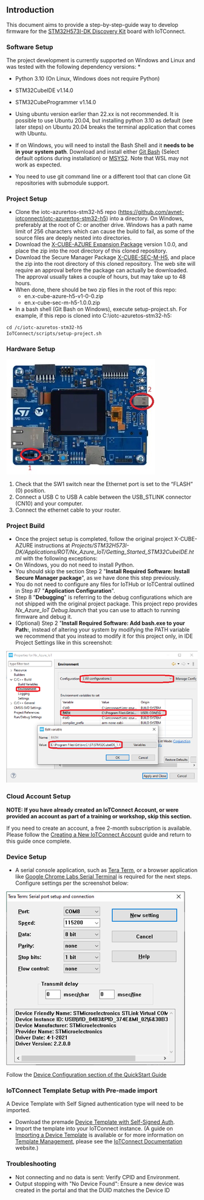 ## Introduction

This document aims to provide a step-by-step-guide way to develop firmware for the
[STM32H573I-DK Discovery Kit](https://www.st.com/en/evaluation-tools/stm32h573i-dk.html) 
board with IoTConnect.

### Software Setup

The project development is currently supported on Windows and Linux and was tested with the following dependency versions:
* 
* Python 3.10 (On Linux, Windows does not require Python)
* STM32CubeIDE v1.14.0
* STM32CubeProgrammer v1.14.0
* Using ubuntu version earlier than 22.xx is not recommended.
It is possible to use Ubuntu 20.04, but installing python 3.10 as default (see later steps)
on Ubuntu 20.04 breaks the terminal application that comes with Ubuntu.

* If on Windows, you will need to install the Bash Shell and it **needs to be in your system path**.
Download and install either [Git Bash](https://git-scm.com/downloads) (Select default options during installation) 
or [MSYS2](https://www.msys2.org/). Note that WSL may not work as expected.
* You need to use git command line or a different tool that can clone Git repositories with submodule support.

### Project Setup

* Clone the iotc-azurertos-stm32-h5 repo (https://github.com/avnet-iotconnect/iotc-azurertos-stm32-h5)
into a directory. On Windows, preferably at the root of C: or another drive.
Windows has a path name limit of 256 characters which can cause the build to fail,
as some of the source files are deeply nested into directories.
* Download the [X-CUBE-AZURE Expansion Package](https://www.st.com/en/embedded-software/x-cube-azure-h5.html) version 1.0.0, 
and place the zip into the root directory of this cloned repository.
* Download the Secure Manager Package [X-CUBE-SEC-M-H5](https://www.st.com/en/embedded-software/stm32trustee-sm.html), 
and place the zip into the root directory of this cloned repository. 
The web site will require an approval before the package can actually be downloaded.
The approval usually takes a couple of hours, but may take up to 48 hours.
* When done, there should be two zip files in the root of this repo:
  * en.x-cube-azure-h5-v1-0-0.zip 
  * en.x-cube-sec-m-h5-1.0.0.zip
* In a bash shell (Git Bash on Windows), execute setup-project.sh. For example, if this repo is cloned into
C:\iotc-azuretos-stm32-h5:

```shell
cd /c/iotc-azuretos-stm32-h5
IoTConnect/scripts/setup-project.sh 
```

### Hardware Setup

![STM32H573I-DK.jp](media/STM32H573I-DK-layout.jpg)

1. Check that the SW1 switch near the Ethernet port is set to the “FLASH” (0) position.
2. Connect a USB C to USB A cable between the USB_STLINK connector (CN10) and your computer.
3. Connect the ethernet cable to your router.

### Project Build

* Once the project setup is completed, follow the original project X-CUBE-AZURE instructions at
*Projects/STM32H573I-DK/Applications/ROT/Nx_Azure_IoT/Getting_Started_STM32CubeIDE.html* 
with the following exceptions:
* On Windows, you do not need to install Python.
* You should skip the section Step 2 "**Install Required Software: Install Secure Manager package**", as we have done this step previously.
* You do not need to configure any files for IoTHub or IoTCentral outlined in Step #7 "**Application Configuration**".
* Step 8 "**Debugging**" is referring to the debug configurations which are not shipped with the original project package.
This project repo provides *Nx_Azure_IoT Debug.launch* that you can use to attach to running firmware and debug it.
* (Optional) Step 2 "**Install Required Software: Add bash.exe to your Path:**, instead of altering your system
by modifying the PATH variable we recommend that you instead to modify it for this project only, 
in IDE Project Settings like in this screenshot:

![Environment Settings](media/env-configuration-windows.png "Environment Settings")

### Cloud Account Setup

**NOTE: If you have already created an IoTConnect Account, or were provided an account as part of a training or workshop, skip this section.**

If you need to create an account, a free 2-month subscription is available.
Please follow the 
[Creating a New IoTConnect Account](https://github.com/avnet-iotconnect/avnet-iotconnect.github.io/blob/main/documentation/iotconnect/subscription/subscription.md)
guide and return to this guide once complete.

### Device Setup

* A serial console application, such as [Tera Term](https://ttssh2.osdn.jp/index.html.en),
 or a browser application like [Google Chrome Labs Serial Terminal](https://googlechromelabs.github.io/serial-terminal/)
 is required for the next steps. 
 Configure settings per the screenshot below:

![Tera Term Serial Settings](media/teraterm-settings.png "Tera Term Serial Settings")

Follow the [Device Configuration section of the QuickStart Guide](QUICKSTART.md#device-configuration)

### IoTConnect Template Setup with Pre-made import
A Device Template with Self Signed authentication type will need to be imported.
* Download the premade [Device Template with Self-Signed Auth](templates/device/stm32h5-self-signed-template.json).
* Import the template into your IoTConnect instance. (A guide on [Importing a Device Template](https://github.com/avnet-iotconnect/avnet-iotconnect.github.io/blob/main/documentation/iotconnect/import_device_template.md) is available or for more information on [Template Management](https://docs.iotconnect.io/iotconnect/user-manuals/devices/template-management/), please see the [IoTConnect Documentation](https://iotconnect.io) website.)

### Troubleshooting
* Not connecting and no data is sent:  Verify CPID and  Environment.
* Output stopping with "No Device Found":  Ensure a new device was created in the portal and that the DUID matches the Device ID
